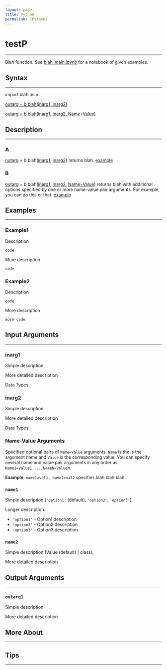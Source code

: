 ```yaml
---
layout: page
title: Python
permalink: /Python/
---
```


# testP 
---

Blah function. See [blah_main.ipynb](https://link_to_.ipynb) for a notebook of given examples. 

## Syntax
---
import blah as b

[outarg = b.blah(inarg1, inarg2)](#a)

[outarg = b.blah(inarg1, inarg2, Name=Value)](#b)

## Description
---
### A
[outarg](#outarg) = b.blah([inarg1](#inarg1), [inarg2](#inarg2)) returns blah. [example](#example1)

### B 
[outarg](#outarg) = b.blah([inarg1](#inarg1), [inarg2](#inarg2), [Name=Value](#name-value-arguments)) returns blah with additional options specified by one or more name-value pair arguments. For example, you can do this or that. [example](#example2)

## Examples 
---
### Example1
Description

    code

More description 

    code

### Example2
Description

    code

More description

    more code

## Input Arguments
---
### inarg1
Simple description

More detailed description

Data Types: 

### inarg2
Simple description

More detailed description 

Data Types: 

### Name-Value Arguments

Specified optional pairs of ```Name=Value``` arguments. ```Name``` is the is the argument name and ```Value``` is the corresponding value. You can specify several name and value pair arguments in any order as ```Name1=Value1,...,NameN=ValueN```. 

**Example**: ```name1=val1, name2=val2``` specifies blah blah blah.  

### ```name1```
Simple description (```'option1'``` (default), ```'option2'```, ```'option3'```). 

Longer description. 
* ```'option1'``` - Option1 description
* ```'option2'``` - Option2 description
* ```'option3'``` - Option3 description

### ```name2```
Simple description (Value (default) | class). 

More detailed description

## Output Arguments
---
### ```outarg1```
Simple description

More detailed description 

## More About 
---

## Tips 
---
